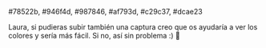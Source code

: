 #78522b, 
#946f4d, 
#987846, 
#af793d, 
#c29c37, 
#dcae23

Laura, si pudieras subir también una captura creo que os ayudaría a ver los colores y sería más fácil. Si no, así sin problema :) &#127877;
